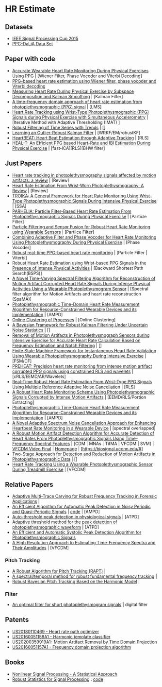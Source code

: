 # HR Estimate



## Datasets

- [IEEE Signal Processing Cup 2015](https://sites.google.com/site/researchbyzhang/ieeespcup2015)
- [PPG-DaLiA Data Set](https://archive.ics.uci.edu/ml/datasets/PPG-DaLiA)

## Paper with code
- [Accurate Wearable Heart Rate Monitoring During Physical Exercises Using PPG](https://github.com/andtem2000/PPG) | [Wiener Filter, Phase Vocoder and Viterbi Decoding]
- [PPG-based heart rate estimation using Wiener filter, phase vocoder and Viterbi decoding](https://ieeexplore.ieee.org/document/7952309)
- [Measuring Heart Rate During Physical Exercise by Subspace Decomposition and Kalman Smoothing](https://github.com/AlessandraGalli/PPG) |  [Kalman Filter]
- [A time-frequency domain approach of heart rate estimation from photoplethysmographic (PPG) signal](https://github.com/tariqul-islam/Photoplethysmographic-Signals) | [LMS]
- [Heart Rate Tracking using Wrist-Type Photoplethysmographic (PPG) Signals during Physical Exercise with Simultaneous Accelerometry](http://ee.sharif.edu/~imat/) | [Iterative Method with Adaptive Thresholding (IMAT) ]
- [Robust Filtering of Time Series with Trends](https://cran.r-project.org/web/packages/robfilter/) | []
- [Learning an Outlier-Robust Kalman Filter](http://jting.net/) | [WRKF/EM/robustKF]
- [HeartBEAT: Heart Beat Estimation through Adaptive Tracking](https://github.com/olivesgatech/HeartBEAT) | [RLS]
- [HEAL-T: An Efficient PPG based Heart-Rate and IBI Estimation During Physical Exercise](https://github.com/meiyor/HEAL-T-AN-EFFICIENT-PPG-BASED-HEART-RATE-AND-IBI-ESTIMATION-METHOD-DURING-PHYSICAL-EXERCISE) | [fast-ICA][RLS][BHW filter]

## Just Papers
- [Heart rate tracking in photoplethysmography signals affected by motion artifacts: a review](https://link.springer.com/content/pdf/10.1186/s13634-020-00714-2.pdf) | [Review]
- [Heart Rate Estimation From Wrist-Worn Photoplethysmography: A Review](https://ieeexplore.ieee.org/document/8703846) | [Review]
- [TROIKA: A General Framework for Heart Rate Monitoring Using Wrist-Type Photoplethysmographic Signals During Intensive Physical Exercise]() | [SSA]
- [PARHELIA: Particle Filter-Based Heart Rate Estimation From Photoplethysmographic Signals During Physical Exercise](https://pubmed.ncbi.nlm.nih.gov/28459679/) | [Particle Filter]
- [Particle Filtering and Sensor Fusion for Robust Heart Rate Monitoring using Wearable Sensors](http://jafari.tamu.edu/wp-content/uploads/2019/06/FINAL-VERSION_ParticleFilter.pdf) | [Partilce Filter]
- [Combining Adaptive Filter and Phase Vocoder for Heart Rate Monitoring Using Photoplethysmography During Physical Exercise](https://ieeexplore.ieee.org/document/8512925) | [Phase Vocoder]
- [Robust real-time PPG-based heart rate monitoring](https://www.eurasip.org/Proceedings/Eusipco/Eusipco2015/papers/1570105041.pdf) | [Particle Filter | Viterbi]
- [Robust Heart Rate Estimation using Wrist-based PPG Signals in the Presence of Intense Physical Activities]() | [Backward Shortest Path Search(BSPS)]
- [A Novel Time-Varying Spectral Filtering Algorithm for Reconstruction of Motion Artifact Corrupted Heart Rate Signals During Intense Physical Activities Using a Wearable Photoplethysmogram Sensor]() | [Spectral filter algorithm for Motion Artifacts and heart rate reconstruction (SpaMA)]
- [Photoplethysmographic Time-Domain Heart Rate Measurement Algorithm for Resource-Constrained Wearable Devices and its Implementation]() | [AMPD]
- [Online Clustering of Processes](http://www.lancs.ac.uk/~khaleghi/) | [Online Clustering]
- [A Bayesian Framework for Robust Kalman Filtering Under Uncertain Noise Statistics](https://profiles.stanford.edu/roozbeh-dehghannasiri) | []
- [Removal of Motion Artifacts in Photoplethysmograph Sensors during Intensive Exercise for Accurate Heart Rate Calculation Based on Frequency Estimation and Notch Filtering](https://www.mdpi.com/1424-8220/19/15/3312) | []
- [Finite State Machine Framework for Instantaneous Heart Rate Validation Using Wearable Photoplethysmography During Intensive Exercise](https://pubmed.ncbi.nlm.nih.gov/30235152/) | [FSM/CF]
- [PREHEAT: Precision heart rate monitoring from intense motion artifact corrupted PPG signals using constrained RLS and wavelets](https://www.researchgate.net/publication/318299477_PREHEAT_Precision_heart_rate_monitoring_from_intense_motion_artifact_corrupted_PPG_signals_using_constrained_RLS_and_wavelets) | [cRLS/EEMD/AR/Wavelets]
- [Real-Time Robust Heart Rate Estimation From Wrist-Type PPG Signals Using Multiple Reference Adaptive Noise Cancellation](https://ieeexplore.ieee.org/document/7755741) | [RLS]
- [A Robust Heart Rate Monitoring Scheme Using Photoplethysmographic Signals Corrupted by Intense Motion Artifacts](https://ieeexplore.ieee.org/document/7185350) | [EEMD/RLS/Portion Extracting]
- [Photoplethysmographic Time-Domain Heart Rate Measurement Algorithm for Resource-Constrained Wearable Devices and its Implementation](https://www.ncbi.nlm.nih.gov/pmc/articles/PMC7146569/) | [AMPD]
- [A Novel Adaptive Spectrum Noise Cancellation Approach for Enhancing Heartbeat Rate Monitoring in a Wearable Device](https://ieeexplore.ieee.org/abstract/document/7450361) | [spectral overlapped]
- [A Robust Motion Artifact Detection Algorithm for Accurate Detection of Heart Rates From Photoplethysmographic Signals Using Time–Frequency Spectral Features](https://ieeexplore.ieee.org/document/7605499) | [CDM | MNAs | TifMA | VFCDM | SVM] | [VFCDM Video Final](https://www.youtube.com/watch?v=1mkBeDTWED4) | [Homepage](https://scholar.google.com/citations?user=Yota3lUAAAAJ&hl=en) | [https://biosignal.uconn.edu/#]
- [Two-Stage Approach for Detection and Reduction of Motion Artifacts in Photoplethysmographic Data](https://ieeexplore.ieee.org/document/5415601) | []
- [Heart Rate Tracking Using a Wearable Photoplethysmographic Sensor During Treadmill Exercise](https://ieeexplore.ieee.org/document/8873559) | [VFCDM] 
## Relative Papers
- [Adaptive Multi-Trace Carving for Robust Frequency Tracking in Forensic Applications](https://arxiv.org/pdf/2005.06686) | 
- [An Efficient Algorithm for Automatic Peak Detection in Noisy Periodic and Quasi-Periodic Signals](https://www.mdpi.com/1999-4893/5/4/588) | [code](https://github.com/xmhbbovru/ampd) | [AMPD]
- [Auto-threshold peak detection in physiological signals](https://ieeexplore.ieee.org/document/1017206) | [ATPD]
- [Adaptive threshold method for the peak detection of photoplethysmographic waveform](https://pubmed.ncbi.nlm.nih.gov/19883905/) | [ATPD]
- [An Efficient and Automatic Systolic Peak Detection Algorithm for Photoplethysmographic Signals](https://citeseerx.ist.psu.edu/viewdoc/download?doi=10.1.1.680.3533&rep=rep1&type=pdf)
- [A High Resolution Approach to Estimating Time-Frequency Spectra and Their Amplitudes](https://pubmed.ncbi.nlm.nih.gov/16463086/) | [VFCDM]
### Pitch Tracking
- [A Robust Algorithm for Pitch Tracking (RAPT)](https://www.ee.columbia.edu/~dpwe/papers/Talkin95-rapt.pdf) | 
- [A spectral/temporal method for robust fundamental frequency tracking](http://bingweb.binghamton.edu/~hhu1/paper/JASA2008Hu.pdf) |
- [Robust Bayesian Pitch Tracking Based on the Harmonic Model](https://vbn.aau.dk/en/publications/robust-bayesian-pitch-tracking-based-on-the-harmonic-model) | 
### Filter
- [An optimal filter for short photoplethysmogram signals](https://www.nature.com/articles/sdata201876) | digital filter

## Patents
- [ US20180110469 - Heart rate path optimizer](https://patents.google.com/patent/EP2987453A1/und)
- [US20160051158A1 - Harmonic template classifier](https://patents.google.com/patent/US20160051158A1/en?oq=US20160051158)
- [US20200359919A1- Motion Artifact Removal by Time Domain Projection](https://patents.google.com/patent/US20200359919A1/en?q=MOTION+ARTIFACT+REMOVAL+BY+TIME+DOMAIN+PROJECTION&oq=MOTION+ARTIFACT+REMOVAL+BY+TIME+DOMAIN+PROJECTION)
- [US20160051157A1 - Frequency domain projection algorithm](https://patents.google.com/patent/US20160051157A1/en)


## Books
- [Nonlinear Signal Processing - A Statistical Approach](http://nguyen.hong.hai.free.fr/EBOOKS/SCIENCE%20AND%20ENGINEERING/MECANIQUE/NON%20LINEAIRE/NonLin.pdf)
- [Robust Statistics for Signal Processing](https://www.amazon.cn/dp/B07GNLS6D5) : [code](https://github.com/RobustSP/toolbox)

